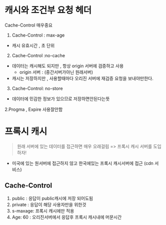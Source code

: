 # 캐시와 조건부 요청 헤더

Cache-Control 매우중요

1. Cache-Control : max-age

- 캐시 유효시간 , 초 단위

2. Cache-Control :no-cache

- 데이터는 캐시해도 되지만 , 항상 origin 서버에 검증하고 사용
  - origin 서버 : (중간서버가아닌 원래서버)
- 캐시는 저장하지만 , 사용할때마다 오리진 서버에 재검증 요청을 보내야만한다.

3. Cache-Control: no-store

- 데이터에 민감한 정보가 있으므로 저장하면안된다는뜻

2.Progma , Expire 사용잘안함

# 프록시 캐시

> 원래 서버에 있는 데이터를 접근하면 매우 오래걸림 => 프록시 캐시 서버를 도입하자!

- 미국에 있는 원서버에 접근하지 않고 한국에있는 프록시 캐시서버에 접근 (cdn 서비스)

## Cache-Control

1. public : 응답이 public캐시에 저장 되어도됨
2. private : 응답이 해당 사용자만을 위한것
3. s-maxage: 프록시 캐시에만 적용
4. Age: 60 : 오리진서버에서 응답후 프록시 캐시내에 머문시간
